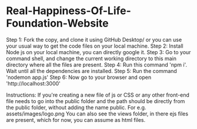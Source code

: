 # Real-Happiness-Of-Life-Foundation-Website
Step 1: Fork the copy, and clone it using GitHub Desktop/ or you can use your usual way to get the code files on your local machine.
Step 2: Install Node js on your local machine, you can directly google it.
Step 3: Go to your command shell, and change the current working directory to this main directory where all the files are present.
Step 4: Run this command 'npm i'. Wait until all the dependencies are installed.
Step 5: Run the command 'nodemon app.js'
Step 6: Now go to your browser and open 'http://localhost:3000'

Instructions: 
If you're creating a new file of js or CSS or any other front-end file needs to go into the public folder and the path should be directly from the 
public folder, without adding the name public. For e.g. assets/images/logo.png
You can also see the views folder, in there ejs files are present, which for now, you can assume as html files.

